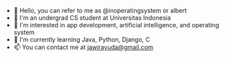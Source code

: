 - 👋 Hello, you can refer to me as @inoperatingsystem or albert
- 🏫 I'm an undergrad CS student at Universitas Indonesia
- 👀 I'm interested in app development, artificial intelligence, and operating system
- 🌱 I'm currently learning Java, Python, Django, C
- 📫 You can contact me at jawirayuda@gmail.com

<!---
julisuu/julisuu is a ✨ special ✨ repository because its `README.md` (this file) appears on your GitHub profile.
You can click the Preview link to take a look at your changes.
--->
